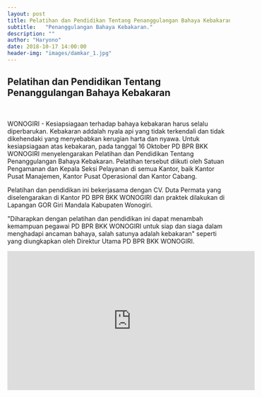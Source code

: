 ```yaml
---
layout: post
title: Pelatihan dan Pendidikan Tentang Penanggulangan Bahaya Kebakaran
subtitle:   "Penanggulangan Bahaya Kebakaran."
description: ""
author: "Haryono"
date: 2018-10-17 14:00:00
header-img: "images/damkar_1.jpg"
---
```



## Pelatihan dan Pendidikan Tentang Penanggulangan Bahaya Kebakaran


<img src="/images/damkar_1.jpg" class="img-responsive img-centered" alt="">

<img src="/images/damkar_2.jpg" class="img-responsive img-centered" alt="">

<img src="/images/damkar_3.jpg" class="img-responsive img-centered" alt="">

<img src="/images/damkar_4.jpg" class="img-responsive img-centered" alt="">

WONOGIRI - Kesiapsiagaan terhadap bahaya kebakaran harus selalu diperbarukan. Kebakaran addalah nyala api yang tidak terkendali dan tidak dikehendaki yang menyebabkan kerugian harta dan nyawa. Untuk kesiapsiagaan atas kebakaran, pada tanggal 16 Oktober PD BPR BKK WONOGIRI menyelengarakan Pelatihan dan Pendidikan Tentang Penanggulangan Bahaya Kebakaran. Pelatihan tersebut diikuti oleh Satuan Pengamanan dan Kepala Seksi Pelayanan di semua Kantor, baik Kantor Pusat Manajemen, Kantor Pusat Operasional dan Kantor Cabang. 

Pelatihan dan pendidikan ini bekerjasama dengan CV. Duta Permata yang diselengarakan di Kantor PD BPR BKK WONOGIRI dan praktek dilakukan di Lapangan GOR Giri Mandala Kabupaten Wonogiri.

"Diharapkan dengan pelatihan dan pendidikan ini dapat menambah kemampuan pegawai PD BPR BKK WONOGIRI untuk siap dan siaga dalam menghadapi ancaman bahaya, salah satunya adalah kebakaran" seperti yang diungkapkan oleh Direktur Utama PD BPR BKK WONOGIRI.


<iframe width="560" height="315" src="https://www.youtube.com/embed/EEtyn2uVWDY" frameborder="0" allow="autoplay; encrypted-media" allowfullscreen></iframe></div>

